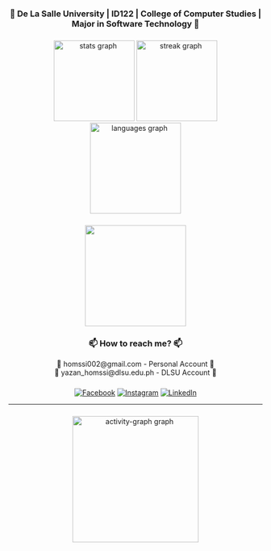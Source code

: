 <h3 align="center">🚀 De La Salle University | ID122 | College of Computer Studies | Major in Software Technology 🚀</h3>

###

<div align="center">
  <img src="https://github-readme-stats.vercel.app/api?username=Shinoruba&hide_title=false&hide_rank=false&show_icons=true&include_all_commits=true&count_private=true&disable_animations=false&theme=react&locale=en&hide_border=false&order=1" height="160" alt="stats graph"  />
  <img src="https://streak-stats.demolab.com?user=Shinoruba&locale=en&mode=daily&theme=react&hide_border=false&border_radius=8&date_format=M%20j%5B,%20Y%5D&order=3" height="160" alt="streak graph"  />
  <img src="https://github-readme-stats.vercel.app/api/top-langs?username=Shinoruba&locale=en&hide_title=false&layout=compact&card_width=320&langs_count=10&theme=react&hide_border=false&order=2" height="180" alt="languages graph"  />
</div>

###



<div align="center">
  <img height="200" src="https://media.tenor.com/f5M02sGR5doAAAAj/invincible-vincing.gif"  />
</div>

###

<h3 align="center">📫 How to reach me? 📫</h3>

<p align="center">
  📧 homssi002@gmail.com - Personal Account 📧<br>
  📧 yazan_homssi@dlsu.edu.ph - DLSU Account 📧</p>

###

<div align="center">
 
[![Facebook](https://img.shields.io/badge/Facebook-%231877F2.svg?logo=Facebook&logoColor=white)](https://www.facebook.com/Shinoruba/) [![Instagram](https://img.shields.io/badge/Instagram-%23E4405F.svg?logo=Instagram&logoColor=white)](https://www.instagram.com/shinoruba/) [![LinkedIn](https://img.shields.io/badge/LinkedIn-%230077B5.svg?logo=linkedin&logoColor=white)](https://www.linkedin.com/in/yazan-homssi/)

 ---
</div>

###

<div align="center">
  <!-- <img src="https://github-profile-trophy.vercel.app?username=Shinoruba&theme=discord&column=-1&row=1&margin-w=13&margin-h=8&no-bg=false&no-frame=false&order=4" height="130" alt="trophy graph"  /> -->
  <img src="https://github-readme-activity-graph.vercel.app/graph?username=Shinoruba&radius=16&theme=github-dark-dimmed&area=true&order=5&hide_border=true&hide_title=false&custom_title=Contribution%20Graph" height="250" alt="activity-graph graph"  />
</div>